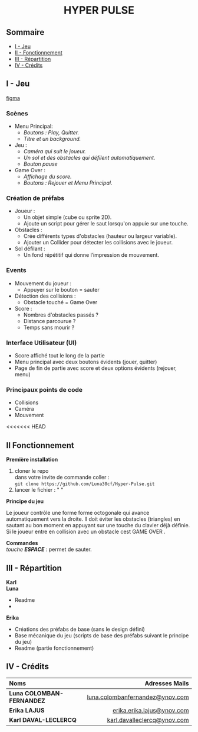 # <center> **HYPER PULSE**


## Sommaire

- [I - Jeu](#i---jeu)
- [II - Fonctionnement](#ii---fonctionnement)
- [III - Répartition](#iii---répartition)
- [IV - Crédits](#iv---crédits)


## I - Jeu

[figma](https://www.figma.com/design/Tj02VnptopQvQHEVHK5TTK/Geometry-Dash?node-id=0-1&t=mmMT3mNThdIAPVzR-1)

### Scènes
- Menu Principal:   
    - *Boutons : Play, Quitter.*
    - *Titre et un background.*
- Jeu :
    - *Caméra qui suit le joueur.*
    - *Un sol et des obstacles qui défilent automatiquement.*
    - *Bouton pause*
- Game Over :
    - *Affichage du score.*
    - *Boutons : Rejouer et Menu Principal.*

### Création de préfabs
- Joueur :
    - Un objet simple (cube ou sprite 2D).
    - Ajoute un script pour gérer le saut lorsqu'on appuie sur une touche.
- Obstacles :
    - Crée différents types d'obstacles (hauteur ou largeur variable).
    - Ajouter un Collider pour détecter les collisions avec le joueur.
- Sol défilant :
    - Un fond répétitif qui donne l’impression de mouvement.

### Events
- Mouvement du joueur :
    - Appuyer sur le bouton = sauter
- Détection des collisions :
    - Obstacle touché = Game Over
- Score : 
    - Nombres d'obstacles passés ?
    - Distance parcourue ?
    - Temps sans mourir ?

### Interface Utilisateur (UI)
- Score affiché tout le long de la partie
- Menu principal avec deux boutons évidents (jouer, quitter)
- Page de fin de partie avec score et deux options évidents (rejouer, menu)

### Principaux points de code
- Collisions
- Caméra
- Mouvement

<<<<<<< HEAD
## II Fonctionnement
**Première installation**
1. cloner le repo   
dans votre invite de commande coller :  
`git clone https://github.com/Luna30cf/Hyper-Pulse.git`    
2. lancer le fichier : " "

**Principe du jeu**  

Le joueur contrôle une forme forme octogonale qui avance automatiquement vers la droite. Il doit éviter les obstacles (triangles) en sautant au bon moment en appuyant sur une touche du clavier déjà définie. 
Si le joueur entre en collision avec   un obstacle cest GAME OVER .

**Commandes**  
_touche **ESPACE**_ : permet de sauter.

## III - Répartition
**Karl**    
**Luna**
- Readme  
-   
**Erika**
- Créations des préfabs de base (sans le design défini)    
- Base mécanique du jeu (scripts de base des préfabs suivant le principe du jeu)    
- Readme (partie fonctionnement)    


## IV - Crédits

| Noms                         |                Adresses Mails |
| :-----------------------     |      -----------------------: |
|**Luna COLOMBAN-FERNANDEZ**   |luna.colombanfernandez@ynov.com|
|**Erika LAJUS**               |erika.erika.lajus@ynov.com           |
|**Karl DAVAL-LECLERCQ**       |karl.davalleclercq@ynov.com    |